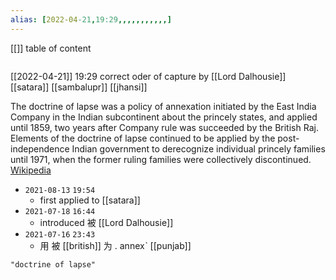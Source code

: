 ```yaml
---
alias: [2022-04-21,19:29,,,,,,,,,,,]
---
```

[[]]
table of content
```toc
```

[[2022-04-21]] 19:29
correct oder of capture by [[Lord Dalhousie]]
[[satara]]
[[sambalupr]]
[[jhansi]]

The doctrine of lapse was a policy of annexation initiated by the East India Company in the Indian subcontinent about the princely states, and applied until 1859, two years after Company rule was succeeded by the British Raj. Elements of the doctrine of lapse continued to be applied by the post-independence Indian government to derecognize individual princely families until 1971, when the former ruling families were collectively discontinued.
[Wikipedia](https://en.wikipedia.org/wiki/Doctrine%20of%20lapse)

- `2021-08-13` `19:54`
	- first applied to [[satara]]
- `2021-07-18` `16:44`
	- introduced 被 [[Lord Dalhousie]]
- `2021-07-16` `23:43`
	- 用 被 [[british]] 为 . annexˋ [[punjab]]
```query
"doctrine of lapse"
```